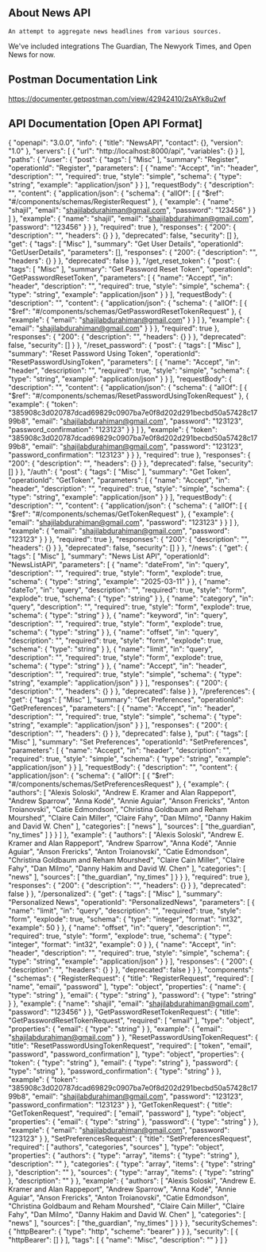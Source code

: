 ## About News API
    An attempt to aggregate news headlines from various sources.
We've included integrations The Guardian, The Newyork Times, and Open News for now.

## Postman Documentation Link

https://documenter.getpostman.com/view/42942410/2sAYk8u2wf

## API Documentation [Open API Format]

{
  "openapi": "3.0.0",
  "info": {
    "title": "NewsAPI",
    "contact": {},
    "version": "1.0"
  },
  "servers": [
    {
      "url": "http://localhost:8000/api",
      "variables": {}
    }
  ],
  "paths": {
    "/user": {
      "post": {
        "tags": [
          "Misc"
        ],
        "summary": "Register",
        "operationId": "Register",
        "parameters": [
          {
            "name": "Accept",
            "in": "header",
            "description": "",
            "required": true,
            "style": "simple",
            "schema": {
              "type": "string",
              "example": "application/json"
            }
          }
        ],
        "requestBody": {
          "description": "",
          "content": {
            "application/json": {
              "schema": {
                "allOf": [
                  {
                    "$ref": "#/components/schemas/RegisterRequest"
                  },
                  {
                    "example": {
                      "name": "shajil",
                      "email": "shajilabdurahiman@gmail.com",
                      "password": "123456"
                    }
                  }
                ]
              },
              "example": {
                "name": "shajil",
                "email": "shajilabdurahiman@gmail.com",
                "password": "123456"
              }
            }
          },
          "required": true
        },
        "responses": {
          "200": {
            "description": "",
            "headers": {}
          }
        },
        "deprecated": false,
        "security": []
      },
      "get": {
        "tags": [
          "Misc"
        ],
        "summary": "Get User Details",
        "operationId": "GetUserDetails",
        "parameters": [],
        "responses": {
          "200": {
            "description": "",
            "headers": {}
          }
        },
        "deprecated": false
      }
    },
    "/get_reset_token": {
      "post": {
        "tags": [
          "Misc"
        ],
        "summary": "Get Password Reset Token",
        "operationId": "GetPasswordResetToken",
        "parameters": [
          {
            "name": "Accept",
            "in": "header",
            "description": "",
            "required": true,
            "style": "simple",
            "schema": {
              "type": "string",
              "example": "application/json"
            }
          }
        ],
        "requestBody": {
          "description": "",
          "content": {
            "application/json": {
              "schema": {
                "allOf": [
                  {
                    "$ref": "#/components/schemas/GetPasswordResetTokenRequest"
                  },
                  {
                    "example": {
                      "email": "shajilabdurahiman@gmail.com"
                    }
                  }
                ]
              },
              "example": {
                "email": "shajilabdurahiman@gmail.com"
              }
            }
          },
          "required": true
        },
        "responses": {
          "200": {
            "description": "",
            "headers": {}
          }
        },
        "deprecated": false,
        "security": []
      }
    },
    "/reset_password": {
      "post": {
        "tags": [
          "Misc"
        ],
        "summary": "Reset Password Using Token",
        "operationId": "ResetPasswordUsingToken",
        "parameters": [
          {
            "name": "Accept",
            "in": "header",
            "description": "",
            "required": true,
            "style": "simple",
            "schema": {
              "type": "string",
              "example": "application/json"
            }
          }
        ],
        "requestBody": {
          "description": "",
          "content": {
            "application/json": {
              "schema": {
                "allOf": [
                  {
                    "$ref": "#/components/schemas/ResetPasswordUsingTokenRequest"
                  },
                  {
                    "example": {
                      "token": "385908c3d020787dcad69829c0907ba7e0f8d202d291becbd50a57428c1799b8",
                      "email": "shajilabdurahiman@gmail.com",
                      "password": "123123",
                      "password_confirmation": "123123"
                    }
                  }
                ]
              },
              "example": {
                "token": "385908c3d020787dcad69829c0907ba7e0f8d202d291becbd50a57428c1799b8",
                "email": "shajilabdurahiman@gmail.com",
                "password": "123123",
                "password_confirmation": "123123"
              }
            }
          },
          "required": true
        },
        "responses": {
          "200": {
            "description": "",
            "headers": {}
          }
        },
        "deprecated": false,
        "security": []
      }
    },
    "/auth": {
      "post": {
        "tags": [
          "Misc"
        ],
        "summary": "Get Token",
        "operationId": "GetToken",
        "parameters": [
          {
            "name": "Accept",
            "in": "header",
            "description": "",
            "required": true,
            "style": "simple",
            "schema": {
              "type": "string",
              "example": "application/json"
            }
          }
        ],
        "requestBody": {
          "description": "",
          "content": {
            "application/json": {
              "schema": {
                "allOf": [
                  {
                    "$ref": "#/components/schemas/GetTokenRequest"
                  },
                  {
                    "example": {
                      "email": "shajilabdurahiman@gmail.com",
                      "password": "123123"
                    }
                  }
                ]
              },
              "example": {
                "email": "shajilabdurahiman@gmail.com",
                "password": "123123"
              }
            }
          },
          "required": true
        },
        "responses": {
          "200": {
            "description": "",
            "headers": {}
          }
        },
        "deprecated": false,
        "security": []
      }
    },
    "/news": {
      "get": {
        "tags": [
          "Misc"
        ],
        "summary": "News List API",
        "operationId": "NewsListAPI",
        "parameters": [
          {
            "name": "dateFrom",
            "in": "query",
            "description": "",
            "required": true,
            "style": "form",
            "explode": true,
            "schema": {
              "type": "string",
              "example": "2025-03-11"
            }
          },
          {
            "name": "dateTo",
            "in": "query",
            "description": "",
            "required": true,
            "style": "form",
            "explode": true,
            "schema": {
              "type": "string"
            }
          },
          {
            "name": "category",
            "in": "query",
            "description": "",
            "required": true,
            "style": "form",
            "explode": true,
            "schema": {
              "type": "string"
            }
          },
          {
            "name": "keyword",
            "in": "query",
            "description": "",
            "required": true,
            "style": "form",
            "explode": true,
            "schema": {
              "type": "string"
            }
          },
          {
            "name": "offset",
            "in": "query",
            "description": "",
            "required": true,
            "style": "form",
            "explode": true,
            "schema": {
              "type": "string"
            }
          },
          {
            "name": "limit",
            "in": "query",
            "description": "",
            "required": true,
            "style": "form",
            "explode": true,
            "schema": {
              "type": "string"
            }
          },
          {
            "name": "Accept",
            "in": "header",
            "description": "",
            "required": true,
            "style": "simple",
            "schema": {
              "type": "string",
              "example": "application/json"
            }
          }
        ],
        "responses": {
          "200": {
            "description": "",
            "headers": {}
          }
        },
        "deprecated": false
      }
    },
    "/preferences": {
      "get": {
        "tags": [
          "Misc"
        ],
        "summary": "Get Preferences",
        "operationId": "GetPreferences",
        "parameters": [
          {
            "name": "Accept",
            "in": "header",
            "description": "",
            "required": true,
            "style": "simple",
            "schema": {
              "type": "string",
              "example": "application/json"
            }
          }
        ],
        "responses": {
          "200": {
            "description": "",
            "headers": {}
          }
        },
        "deprecated": false
      },
      "put": {
        "tags": [
          "Misc"
        ],
        "summary": "Set Preferences",
        "operationId": "SetPreferences",
        "parameters": [
          {
            "name": "Accept",
            "in": "header",
            "description": "",
            "required": true,
            "style": "simple",
            "schema": {
              "type": "string",
              "example": "application/json"
            }
          }
        ],
        "requestBody": {
          "description": "",
          "content": {
            "application/json": {
              "schema": {
                "allOf": [
                  {
                    "$ref": "#/components/schemas/SetPreferencesRequest"
                  },
                  {
                    "example": {
                      "authors": [
                        "Alexis Soloski",
                        "Andrew E. Kramer and Alan Rappeport",
                        "Andrew Sparrow",
                        "Anna Kodé",
                        "Annie Aguiar",
                        "Anson Frericks",
                        "Anton Troianovski",
                        "Catie Edmondson",
                        "Christina Goldbaum and Reham Mourshed",
                        "Claire Cain Miller",
                        "Claire Fahy",
                        "Dan Milmo",
                        "Danny Hakim and David W. Chen"
                      ],
                      "categories": [
                        "news"
                      ],
                      "sources": [
                        "the_guardian",
                        "ny_times"
                      ]
                    }
                  }
                ]
              },
              "example": {
                "authors": [
                  "Alexis Soloski",
                  "Andrew E. Kramer and Alan Rappeport",
                  "Andrew Sparrow",
                  "Anna Kodé",
                  "Annie Aguiar",
                  "Anson Frericks",
                  "Anton Troianovski",
                  "Catie Edmondson",
                  "Christina Goldbaum and Reham Mourshed",
                  "Claire Cain Miller",
                  "Claire Fahy",
                  "Dan Milmo",
                  "Danny Hakim and David W. Chen"
                ],
                "categories": [
                  "news"
                ],
                "sources": [
                  "the_guardian",
                  "ny_times"
                ]
              }
            }
          },
          "required": true
        },
        "responses": {
          "200": {
            "description": "",
            "headers": {}
          }
        },
        "deprecated": false
      }
    },
    "/personalized": {
      "get": {
        "tags": [
          "Misc"
        ],
        "summary": "Personalized News",
        "operationId": "PersonalizedNews",
        "parameters": [
          {
            "name": "limit",
            "in": "query",
            "description": "",
            "required": true,
            "style": "form",
            "explode": true,
            "schema": {
              "type": "integer",
              "format": "int32",
              "example": 50
            }
          },
          {
            "name": "offset",
            "in": "query",
            "description": "",
            "required": true,
            "style": "form",
            "explode": true,
            "schema": {
              "type": "integer",
              "format": "int32",
              "example": 0
            }
          },
          {
            "name": "Accept",
            "in": "header",
            "description": "",
            "required": true,
            "style": "simple",
            "schema": {
              "type": "string",
              "example": "application/json"
            }
          }
        ],
        "responses": {
          "200": {
            "description": "",
            "headers": {}
          }
        },
        "deprecated": false
      }
    }
  },
  "components": {
    "schemas": {
      "RegisterRequest": {
        "title": "RegisterRequest",
        "required": [
          "name",
          "email",
          "password"
        ],
        "type": "object",
        "properties": {
          "name": {
            "type": "string"
          },
          "email": {
            "type": "string"
          },
          "password": {
            "type": "string"
          }
        },
        "example": {
          "name": "shajil",
          "email": "shajilabdurahiman@gmail.com",
          "password": "123456"
        }
      },
      "GetPasswordResetTokenRequest": {
        "title": "GetPasswordResetTokenRequest",
        "required": [
          "email"
        ],
        "type": "object",
        "properties": {
          "email": {
            "type": "string"
          }
        },
        "example": {
          "email": "shajilabdurahiman@gmail.com"
        }
      },
      "ResetPasswordUsingTokenRequest": {
        "title": "ResetPasswordUsingTokenRequest",
        "required": [
          "token",
          "email",
          "password",
          "password_confirmation"
        ],
        "type": "object",
        "properties": {
          "token": {
            "type": "string"
          },
          "email": {
            "type": "string"
          },
          "password": {
            "type": "string"
          },
          "password_confirmation": {
            "type": "string"
          }
        },
        "example": {
          "token": "385908c3d020787dcad69829c0907ba7e0f8d202d291becbd50a57428c1799b8",
          "email": "shajilabdurahiman@gmail.com",
          "password": "123123",
          "password_confirmation": "123123"
        }
      },
      "GetTokenRequest": {
        "title": "GetTokenRequest",
        "required": [
          "email",
          "password"
        ],
        "type": "object",
        "properties": {
          "email": {
            "type": "string"
          },
          "password": {
            "type": "string"
          }
        },
        "example": {
          "email": "shajilabdurahiman@gmail.com",
          "password": "123123"
        }
      },
      "SetPreferencesRequest": {
        "title": "SetPreferencesRequest",
        "required": [
          "authors",
          "categories",
          "sources"
        ],
        "type": "object",
        "properties": {
          "authors": {
            "type": "array",
            "items": {
              "type": "string"
            },
            "description": ""
          },
          "categories": {
            "type": "array",
            "items": {
              "type": "string"
            },
            "description": ""
          },
          "sources": {
            "type": "array",
            "items": {
              "type": "string"
            },
            "description": ""
          }
        },
        "example": {
          "authors": [
            "Alexis Soloski",
            "Andrew E. Kramer and Alan Rappeport",
            "Andrew Sparrow",
            "Anna Kodé",
            "Annie Aguiar",
            "Anson Frericks",
            "Anton Troianovski",
            "Catie Edmondson",
            "Christina Goldbaum and Reham Mourshed",
            "Claire Cain Miller",
            "Claire Fahy",
            "Dan Milmo",
            "Danny Hakim and David W. Chen"
          ],
          "categories": [
            "news"
          ],
          "sources": [
            "the_guardian",
            "ny_times"
          ]
        }
      }
    },
    "securitySchemes": {
      "httpBearer": {
        "type": "http",
        "scheme": "bearer"
      }
    }
  },
  "security": [
    {
      "httpBearer": []
    }
  ],
  "tags": [
    {
      "name": "Misc",
      "description": ""
    }
  ]
}